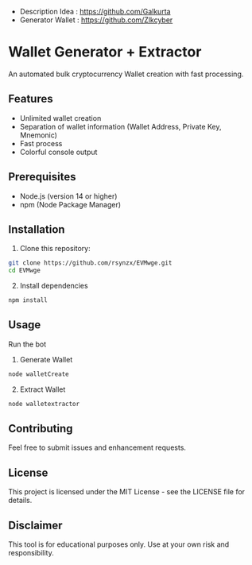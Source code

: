 - Description Idea :
https://github.com/Galkurta
- Generator Wallet :
https://github.com/Zlkcyber

# **Wallet Generator + Extractor**  
An automated bulk cryptocurrency Wallet creation with fast processing.


## Features  
- Unlimited wallet creation
- Separation of wallet information (Wallet Address, Private Key, Mnemonic)
- Fast process
- Colorful console output

## Prerequisites  
- Node.js (version 14 or higher)  
- npm (Node Package Manager)  

## Installation  
1. Clone this repository:  
```bash  
git clone https://github.com/rsynzx/EVMwge.git  
cd EVMwge
````
2. Install dependencies
```bash
npm install
```

## Usage
Run the bot 
1. Generate Wallet
```bash
node walletCreate
```
2. Extract Wallet
```bash
node walletextractor
```

## Contributing
Feel free to submit issues and enhancement requests.

## License
This project is licensed under the MIT License - see the LICENSE file for details.

## Disclaimer
This tool is for educational purposes only. Use at your own risk and responsibility.
